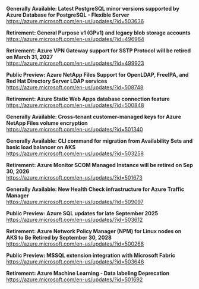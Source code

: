 **Generally Available: Latest PostgreSQL minor versions supported by Azure Database for PostgreSQL - Flexible Server**  
https://azure.microsoft.com/en-us/updates/?id=503636

**Retirement: General Purpose v1 (GPv1) and legacy blob storage accounts**  
https://azure.microsoft.com/en-us/updates/?id=496964

**Retirement: Azure VPN Gateway support for SSTP Protocol will be retired on March 31, 2027**  
https://azure.microsoft.com/en-us/updates/?id=499923

**Public Preview: Azure NetApp Files Support for OpenLDAP, FreeIPA, and Red Hat Directory Server LDAP services**  
https://azure.microsoft.com/en-us/updates/?id=508748

**Retirement: Azure Static Web Apps database connection feature**  
https://azure.microsoft.com/en-us/updates/?id=500848

**Generally Available: Cross-tenant customer-managed keys for Azure NetApp Files volume encryption**  
https://azure.microsoft.com/en-us/updates/?id=501340

**Generally Available: CLI command for migration from Availability Sets and basic load balancer on AKS**  
https://azure.microsoft.com/en-us/updates/?id=503258

**Retirement: Azure Monitor SCOM Managed Instance will be retired on Sep 30, 2026**  
https://azure.microsoft.com/en-us/updates/?id=501673

**Generally Available: New Health Check infrastructure for Azure Traffic Manager**  
https://azure.microsoft.com/en-us/updates/?id=509097

**Public Preview: Azure SQL updates for late September 2025**  
https://azure.microsoft.com/en-us/updates/?id=503612

**Retirement: Azure Network Policy Manager (NPM) for Linux nodes on AKS to Be Retired by September 30, 2028**  
https://azure.microsoft.com/en-us/updates/?id=500268

**Public Preview: MSSQL extension integration with Microsoft Fabric**  
https://azure.microsoft.com/en-us/updates/?id=503646

**Retirement: Azure Machine Learning - Data labeling Deprecation**  
https://azure.microsoft.com/en-us/updates/?id=501692